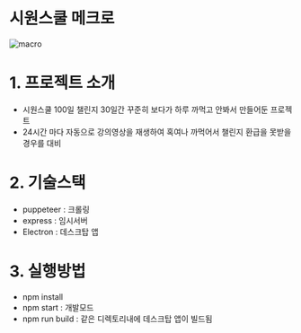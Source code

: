 # 시원스쿨 메크로
![macro](https://github.com/mr-chacha/siwonSchool_Macro/assets/117566375/74032066-76e6-4e42-bd2d-18902fed649e)

# 1. 프로젝트 소개
- 시원스쿨 100일 챌린지 30일간 꾸준히 보다가 하루 까먹고 안봐서 만들어둔 프로젝트
- 24시간 마다 자동으로 강의영상을 재생하여 혹여나 까먹어서 챌린지 환급을 못받을경우를 대비

# 2. 기술스택
- puppeteer : 크롤링
- express : 임시서버
- Electron : 데스크탑 앱

# 3. 실행방법
- npm install
- npm start : 개발모드
- npm run build : 같은 디렉토리내에 데스크탑 앱이 빌드됨
